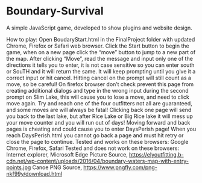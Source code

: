 # Boundary-Survival
A simple JavaScript game, developed to show plugins and website design.

How to play:
Open BoudaryStart.html in the FinalProject folder with updated Chrome, Firefox or Safari web browser.
Click the Start button to begin the game, when on a new page click the “move” button to jump to a new part of the map.
After clicking “Move”, read the message and input only one of the directions it tells you to enter, it is not case sensitive so you can enter south or SouTH and it will return the same. It will keep prompting until you give it a correct input or hit cancel. 
Hitting cancel on the prompt will still count as a move, so be careful!
On firefox browser don’t check prevent this page from creating additional dialogs and type in the wrong input during the second prompt on Slim Lake, this will cause you to lose a move, and need to click move again.
Try and reach one of the four outfitters not all are guaranteed, and some moves are will always be fatal!
Clicking back one page will send you back to the last lake, but after Rice Lake or Big Rice lake it will mess up your move counter and you will run out of days! Moving forward and back pages is cheating and could cause you to enter DaysPerish page!
When you reach DaysPerish.html you cannot go back a page and must hit retry or close the page to continue.
Tested and works on these browsers: Google Chrome, Firefox, Safari
Tested and does not work on these browsers: Internet explorer, Microsoft Edge
Picture Source, https://elyoutfitting.b-cdn.net/wp-content/uploads/2016/04/boundary-waters-map-with-entry-points.jpg
Canoe PNG Source, https://www.pngfly.com/png-nkf99y/download.html
